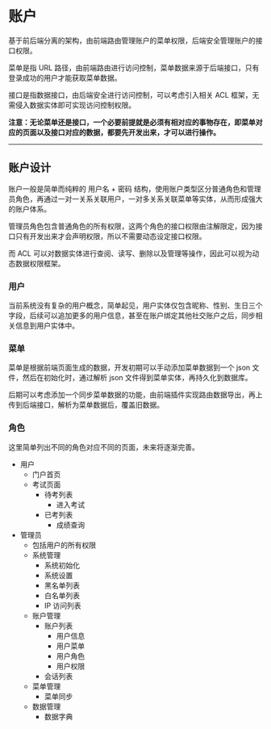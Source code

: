 账户
====

基于前后端分离的架构，由前端路由管理账户的菜单权限，后端安全管理账户的接口权限。

菜单是指 URL 路径，由前端路由进行访问控制，菜单数据来源于后端接口，只有登录成功的用户才能获取菜单数据。

接口是指数据接口，由后端安全进行访问控制，可以考虑引入相关 ACL 框架，无需侵入数据实体即可实现访问控制权限。

**注意：无论菜单还是接口，一个必要前提就是必须有相对应的事物存在，即菜单对应的页面以及接口对应的数据，都要先开发出来，才可以进行操作。**

---

## 账户设计

账户一般是简单而纯粹的 用户名 + 密码 结构，使用账户类型区分普通角色和管理员角色，再通过一对一关系关联用户，一对多关系关联菜单等实体，从而形成强大的账户体系。

管理员角色包含普通角色的所有权限，这两个角色的接口权限由注解限定，因为接口只有开发出来才会声明权限，所以不需要动态设定接口权限。

而 ACL 可以对数据实体进行查阅、读写、删除以及管理等操作，因此可以视为动态数据权限框架。

### 用户

当前系统没有复杂的用户概念，简单起见，用户实体仅包含昵称、性别、生日三个字段，后续可以追加更多的用户信息，甚至在账户绑定其他社交账户之后，同步相关信息到用户实体中。

### 菜单

菜单是根据前端页面生成的数据，开发初期可以手动添加菜单数据到一个 json 文件，然后在初始化时，通过解析 json 文件得到菜单实体，再持久化到数据库。

后期可以考虑添加一个同步菜单数据的功能，由前端插件实现路由数据导出，再上传到后端接口，解析为菜单数据后，覆盖旧数据。

### 角色

这里简单列出不同的角色对应不同的页面，未来将逐渐完善。

- 用户
  - 门户首页
  - 考试页面
    - 待考列表
      - 进入考试
    - 已考列表
      - 成绩查询
- 管理员
  - 包括用户的所有权限
  - 系统管理
    - 系统初始化
    - 系统设置
    - 黑名单列表
    - 白名单列表
    - IP 访问列表
  - 账户管理
    - 账户列表
      - 用户信息
      - 用户菜单
      - 用户角色
      - 用户权限
    - 会话列表
  - 菜单管理
    - 菜单同步
  - 数据管理
    - 数据字典
